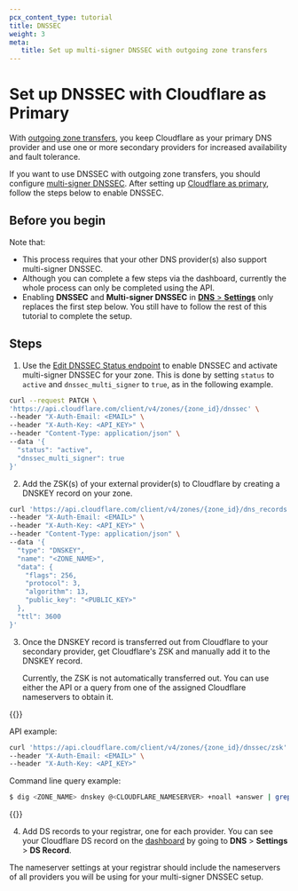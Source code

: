 ```yaml
---
pcx_content_type: tutorial
title: DNSSEC
weight: 3
meta:
   title: Set up multi-signer DNSSEC with outgoing zone transfers
---
```


# Set up DNSSEC with Cloudflare as Primary

With [outgoing zone transfers](/dns/zone-setups/zone-transfers/cloudflare-as-primary/), you keep Cloudflare as your primary DNS provider and use one or more secondary providers for increased availability and fault tolerance.

If you want to use DNSSEC with outgoing zone transfers, you should configure [multi-signer DNSSEC](/dns/dnssec/multi-signer-dnssec/). After setting up [Cloudflare as primary](/dns/zone-setups/zone-transfers/cloudflare-as-primary/setup/), follow the steps below to enable DNSSEC.

## Before you begin

Note that:

- This process requires that your other DNS provider(s) also support multi-signer DNSSEC.
- Although you can complete a few steps via the dashboard, currently the whole process can only be completed using the API.
- Enabling **DNSSEC** and **Multi-signer DNSSEC** in [**DNS** > **Settings**](https://dash.cloudflare.com/?to=/:account/:zone/dns/settings) only replaces the first step below. You still have to follow the rest of this tutorial to complete the setup.

## Steps

1. Use the [Edit DNSSEC Status endpoint](/api/operations/dnssec-edit-dnssec-status) to enable DNSSEC and activate multi-signer DNSSEC for your zone. This is done by setting `status` to `active` and `dnssec_multi_signer` to `true`, as in the following example.

```bash
curl --request PATCH \
'https://api.cloudflare.com/client/v4/zones/{zone_id}/dnssec' \
--header "X-Auth-Email: <EMAIL>" \
--header "X-Auth-Key: <API_KEY>" \
--header "Content-Type: application/json" \
--data '{
  "status": "active",
  "dnssec_multi_signer": true
}'
```

2. Add the ZSK(s) of your external provider(s) to Cloudflare by creating a DNSKEY record on your zone.

```bash
curl 'https://api.cloudflare.com/client/v4/zones/{zone_id}/dns_records' \
--header "X-Auth-Email: <EMAIL>" \
--header "X-Auth-Key: <API_KEY>" \
--header "Content-Type: application/json" \
--data '{
  "type": "DNSKEY",
  "name": "<ZONE_NAME>",
  "data": {
    "flags": 256,
    "protocol": 3,
    "algorithm": 13,
    "public_key": "<PUBLIC_KEY>"
  },
  "ttl": 3600
}'
```

3. Once the DNSKEY record is transferred out from Cloudflare to your secondary provider, get Cloudflare's ZSK and manually add it to the DNSKEY record.

    Currently, the ZSK is not automatically transferred out. You can use either the API or a query from one of the assigned Cloudflare nameservers to obtain it.

{{<example>}}

API example:

```bash
curl 'https://api.cloudflare.com/client/v4/zones/{zone_id}/dnssec/zsk' \
--header "X-Auth-Email: <EMAIL>" \
--header "X-Auth-Key: <API_KEY>"
```

Command line query example:

```sh
$ dig <ZONE_NAME> dnskey @<CLOUDFLARE_NAMESERVER> +noall +answer | grep 256
```
{{</example>}}

4. Add DS records to your registrar, one for each provider. You can see your Cloudflare DS record on the [dashboard](https://dash.cloudflare.com/?to=/:account/:zone/dns) by going to **DNS** > **Settings** > **DS Record**.

The nameserver settings at your registrar should include the nameservers of all providers you will be using for your multi-signer DNSSEC setup.
